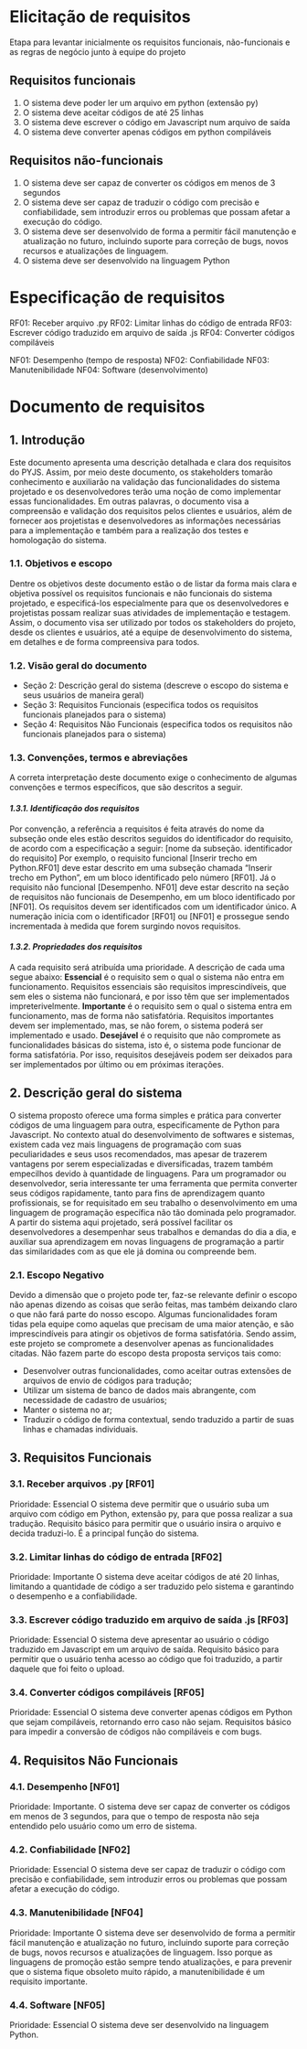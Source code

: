 # Elicitação de requisitos

Etapa para levantar inicialmente os requisitos funcionais, não-funcionais e as regras de negócio junto à equipe do projeto

## Requisitos funcionais

1. O sistema deve poder ler um arquivo em python (extensão py)
2. O sistema deve aceitar códigos de até 25 linhas
3. O sistema deve escrever o código em Javascript num arquivo de saída
4. O sistema deve converter apenas códigos em python compiláveis

## Requisitos não-funcionais

1. O sistema deve ser capaz de converter os códigos em menos de 3 segundos
2. O sistema deve ser capaz de traduzir o código com precisão e confiabilidade, sem introduzir erros ou problemas que possam afetar a execução do código.
3. O sistema deve ser desenvolvido de forma a permitir fácil manutenção e atualização no futuro, incluindo suporte para correção de bugs, novos recursos e atualizações de linguagem.
4. O sistema deve ser desenvolvido na linguagem Python

# Especificação de requisitos

RF01: Receber arquivo .py
RF02: Limitar linhas do código de entrada
RF03: Escrever código traduzido em arquivo de saída .js
RF04: Converter códigos compiláveis

NF01: Desempenho (tempo de resposta)
NF02: Confiabilidade
NF03: Manutenibilidade
NF04: Software (desenvolvimento)

# Documento de requisitos

## 1. Introdução

Este documento apresenta uma descrição detalhada e clara dos requisitos do PYJS. Assim, por meio deste documento, os stakeholders tomarão conhecimento e auxiliarão na validação das funcionalidades do sistema projetado e os desenvolvedores terão uma noção de como implementar essas funcionalidades. Em outras palavras, o documento visa a compreensão e validação dos requisitos pelos clientes e usuários, além de fornecer aos projetistas e desenvolvedores as informações necessárias para a implementação e também para a realização dos testes e homologação do sistema.

### **1.1. Objetivos e escopo**

Dentre os objetivos deste documento estão o de listar da forma mais clara e objetiva possível os requisitos funcionais e não funcionais do sistema projetado, e especificá-los especialmente para que os desenvolvedores e projetistas possam realizar suas atividades de implementação e testagem. Assim, o documento visa ser utilizado por todos os stakeholders do projeto, desde os clientes e usuários, até a equipe de desenvolvimento do sistema, em detalhes e de forma compreensiva para todos.

### **1.2. Visão geral do documento**

- Seção 2: Descrição geral do sistema (descreve o escopo do sistema e seus usuários de maneira geral)
- Seção 3: Requisitos Funcionais (especifica todos os requisitos funcionais planejados para o sistema)
- Seção 4: Requisitos Não Funcionais (especifica todos os requisitos não funcionais planejados para o sistema)

### **1.3. Convenções, termos e abreviações**

A correta interpretação deste documento exige o conhecimento de algumas convenções e termos específicos, que são descritos a seguir.

#### _1.3.1. Identificação dos requisitos_

Por convenção, a referência a requisitos é feita através do nome da subseção onde eles estão descritos seguidos do identificador do requisito, de acordo com a especificação a seguir: [nome da subseção. identificador do requisito]
Por exemplo, o requisito funcional [Inserir trecho em Python.RF01] deve estar descrito em uma subseção chamada “Inserir trecho em Python”, em um bloco identificado pelo número [RF01]. Já o requisito não ­funcional [Desempenho. NF01] deve estar descrito na seção de requisitos não ­funcionais de Desempenho, em um bloco identificado por [NF01].
Os requisitos devem ser identificados com um identificador único. A numeração inicia com o identificador [RF01] ou [NF01] e prossegue sendo incrementada à medida que forem surgindo novos requisitos.

#### _1.3.2. Propriedades dos requisitos_

A cada requisito será atribuída uma prioridade. A descrição de cada uma segue abaixo:
**Essencial** é o requisito sem o qual o sistema não entra em funcionamento. Requisitos essenciais são requisitos imprescindíveis, que sem eles o sistema não funcionará, e por isso têm que ser implementados impreterivelmente.
**Importante** é o requisito sem o qual o sistema entra em funcionamento, mas de forma não satisfatória. Requisitos importantes devem ser implementado, mas, se não forem, o sistema poderá ser implementado e usado.
**Desejável** é o requisito que não compromete as funcionalidades básicas do sistema, isto é, o sistema pode funcionar de forma satisfatória. Por isso, requisitos desejáveis podem ser deixados para ser implementados por último ou em próximas iterações.

## 2. Descrição geral do sistema

O sistema proposto oferece uma forma simples e prática para converter códigos de uma linguagem para outra, especificamente de Python para Javascript. No contexto atual do desenvolvimento de softwares e sistemas, existem cada vez mais linguagens de programação com suas peculiaridades e seus usos recomendados, mas apesar de trazerem vantagens por serem especializadas e diversificadas, trazem também empecilhos devido à quantidade de linguagens. Para um programador ou desenvolvedor, seria interessante ter uma ferramenta que permita converter seus códigos rapidamente, tanto para fins de aprendizagem quanto profissionais, se for requisitado em seu trabalho o desenvolvimento em uma linguagem de programação específica não tão dominada pelo programador. A partir do sistema aqui projetado, será possível facilitar os desenvolvedores a desempenhar seus trabalhos e demandas do dia a dia, e auxiliar sua aprendizagem em novas linguagens de programação a partir das similaridades com as que ele já domina ou compreende bem.

### **2.1. Escopo Negativo**

Devido a dimensão que o projeto pode ter, faz-se relevante definir o escopo não apenas dizendo as coisas que serão feitas, mas também deixando claro o que não fará parte do nosso escopo.
Algumas funcionalidades foram tidas pela equipe como aquelas que precisam de uma maior atenção, e são imprescindíveis para atingir os objetivos de forma satisfatória. Sendo assim, este projeto se compromete a desenvolver apenas as funcionalidades citadas. Não fazem parte do escopo desta proposta serviços tais como:

- Desenvolver outras funcionalidades, como aceitar outras extensões de arquivos de envio de códigos para tradução;
- Utilizar um sistema de banco de dados mais abrangente, com necessidade de cadastro de usuários;
- Manter o sistema no ar;
- Traduzir o código de forma contextual, sendo traduzido a partir de suas linhas e chamadas individuais.

## 3. Requisitos Funcionais

### **3.1. Receber arquivos .py [RF01]**

Prioridade: Essencial
O sistema deve permitir que o usuário suba um arquivo com código em Python, extensão py, para que possa realizar a sua tradução. Requisito básico para permitir que o usuário insira o arquivo e decida traduzi-lo. É a principal função do sistema.

### **3.2. Limitar linhas do código de entrada [RF02]**

Prioridade: Importante
O sistema deve aceitar códigos de até 20 linhas, limitando a quantidade de código a ser traduzido pelo sistema e garantindo o desempenho e a confiabilidade.

### **3.3. Escrever código traduzido em arquivo de saída .js [RF03]**

Prioridade: Essencial
O sistema deve apresentar ao usuário o código traduzido em Javascript em um arquivo de saída. Requisito básico para permitir que o usuário tenha acesso ao código que foi traduzido, a partir daquele que foi feito o upload.

### **3.4. Converter códigos compiláveis [RF05]**

Prioridade: Essencial
O sistema deve converter apenas códigos em Python que sejam compiláveis, retornando erro caso não sejam. Requisitos básico para impedir a conversão de códigos não compiláveis e com bugs.

## 4. Requisitos Não Funcionais

### **4.1. Desempenho [NF01]**

Prioridade: Importante.
O sistema deve ser capaz de converter os códigos em menos de 3 segundos, para que o tempo de resposta não seja entendido pelo usuário como um erro de sistema.

### **4.2. Confiabilidade [NF02]**

Prioridade: Essencial
O sistema deve ser capaz de traduzir o código com precisão e confiabilidade, sem introduzir erros ou problemas que possam afetar a execução do código.

### **4.3. Manutenibilidade [NF04]**

Prioridade: Importante
O sistema deve ser desenvolvido de forma a permitir fácil manutenção e atualização no futuro, incluindo suporte para correção de bugs, novos recursos e atualizações de linguagem. Isso porque as linguagens de promoção estão sempre tendo atualizações, e para prevenir que o sistema fique obsoleto muito rápido, a manutenibilidade é um requisito importante.

### **4.4. Software [NF05]**

Prioridade: Essencial
O sistema deve ser desenvolvido na linguagem Python.

